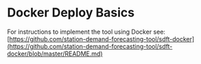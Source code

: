 # Docker Deploy Basics 
<!-- position: 1 -->

For instructions to implement the tool using Docker see: [https://github.com/station-demand-forecasting-tool/sdft-docker](https://github.com/station-demand-forecasting-tool/sdft-docker/blob/master/README.md)
